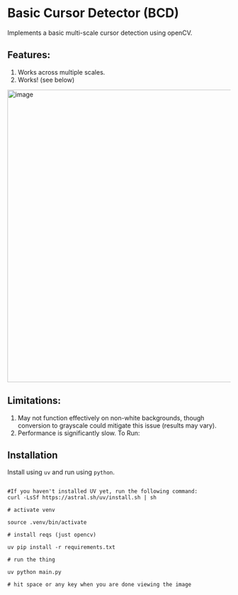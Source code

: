 # Basic Cursor Detector (BCD)

Implements a basic multi-scale cursor detection using openCV.


## Features:

1. Works across multiple scales.
2. Works! (see below)

<img width="659" alt="image" src="https://github.com/Evanc123/mouse-detection/assets/4010547/e2eb6f01-9c43-4c80-934c-f2a019ef06aa">


## Limitations:

1. May not function effectively on non-white backgrounds, though conversion to grayscale could mitigate this issue (results may vary).
2. Performance is significantly slow.
   To Run:

## Installation

Install using `uv` and run using `python`.

```shell

#If you haven't installed UV yet, run the following command:
curl -LsSf https://astral.sh/uv/install.sh | sh

# activate venv

source .venv/bin/activate

# install reqs (just opencv)

uv pip install -r requirements.txt

# run the thing

uv python main.py

# hit space or any key when you are done viewing the image
```
